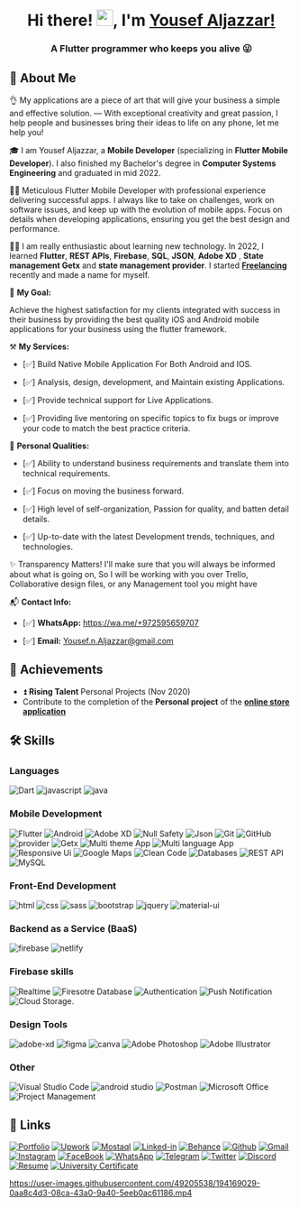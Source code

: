 <h1 align="center">Hi there! <img src="https://media.giphy.com/media/hvRJCLFzcasrR4ia7z/giphy.gif" width="29px" height="29px">, I'm <a href="https://www.linkedin.com/in/yousef-aljazzar/">Yousef Aljazzar!</a></h1>

<h3 align="center">A Flutter programmer who keeps you alive 😜</h3>



## 🚀 About Me
👌 My applications are a piece of art that will give your business a simple and effective solution. — With exceptional creativity and great passion, I help people and businesses bring their ideas to life on any phone, let me help you!

🎓 I am Yousef Aljazzar, a **Mobile Developer** (specializing in **Flutter Mobile Developer**).
I also finished my Bachelor's degree in **Computer Systems Engineering** and graduated in mid 2022.

🙋‍♂️ Meticulous Flutter Mobile Developer with professional experience delivering successful apps.
I always like to take on challenges, work on software issues, and keep up with the evolution of mobile apps.
Focus on details when developing applications, ensuring you get the best design and performance.

👨‍💻 I am really enthusiastic about learning new technology. In 2022, I learned **Flutter**, **REST APIs**, **Firebase**, **SQL**, **JSON**, **Adobe XD** , **State management Getx** and **state management provider**. I started [**Freelancing**](https://mostaql.com/u/joseph_n_j) recently and made a name for myself.

💪 **My Goal:**

Achieve the highest satisfaction for my clients integrated with success in their business by providing the best quality iOS and Android mobile applications for your business using the flutter framework.

⚒️ **My Services:**

- [✅] Build Native Mobile Application For Both Android and IOS.

- [✅] Analysis, design, development, and Maintain existing Applications.

- [✅] Provide technical support for Live Applications.

- [✅] Providing live mentoring on specific topics to fix bugs or improve your code to match the best practice criteria.


👤 **Personal Qualities:**

- [✅] Ability to understand business requirements and translate them into technical requirements.

- [✅] Focus on moving the business forward.

- [✅] High level of self-organization, Passion for quality, and batten detail details.

- [✅] Up-to-date with the latest Development trends, techniques, and technologies.


✨ Transparency Matters! I'll make sure that you will always be informed about what is going on, So I will be working with you over Trello, Collaborative design files, or any Management tool you might have

📬 **Contact Info:**

- [✅] **WhatsApp:** https://wa.me/+972595659707

- [✅] **Email:** Yousef.n.Aljazzar@gmail.com


## 🏅 Achievements

- ⏫ **Rising Talent** Personal Projects (Nov 2020)
- Contribute to the completion of the **Personal project** of the [**online store application**]()

## 🛠️ Skills

### Languages

![Dart](https://img.shields.io/badge/Dart-Language-blue?logo=dart)
![javascript](https://img.shields.io/badge/JavaScript-Language-FF7800?logo=javascript)
![java](https://img.shields.io/badge/Java-Language-FF7800?logo=CoffeeScript)


### Mobile Development
![Flutter](https://img.shields.io/badge/Flutter-Framework-green?logo=flutter)
![Android](https://img.shields.io/badge/-Android-3DDC84?style=for-the-badge&logo=Android&logoColor=white)
![Adobe XD](https://img.shields.io/badge/Adobe%20XD-FF61F6?style=for-the-badge&logo=Adobe%20XD&logoColor=white)
![Null Safety](https://img.shields.io/badge/Null%20Safety-252B2D?style=for-the-badge&logo=Null%20Safety&logoColor=white)
![Json](https://img.shields.io/badge/JSON-000000?style=for-the-badge&logo=JSON&logoColor=white)
![Git](https://img.shields.io/badge/Git-F05032?style=for-the-badge&logo=Git&logoColor=white)
![GitHub](https://img.shields.io/badge/GitHub-181717?style=for-the-badge&logo=GitHub&logoColor=white)
![provider](https://img.shields.io/badge/provider-FF7800?style=for-the-badge&logo=provider&logoColor=white)
![Getx](https://img.shields.io/badge/GETX-E6000F?style=for-the-badge&logo=GETX&logoColor=white)
![Multi theme App ](https://img.shields.io/badge/Multi%20theme%20App-0175C2?style=for-the-badge&logo=Multi%20theme%20App&logoColor=white)
![Multi language App ](https://img.shields.io/badge/Multi%20language%20App-0175C2?style=for-the-badge&logo=Microsoft%20Translator&logoColor=white)
![Responsive Ui ](https://img.shields.io/badge/Responsive%20Ui-5A0FC8?style=for-the-badge&logo=Responsive&logoColor=white)
![Google Maps ](https://img.shields.io/badge/Google%20Maps-4285F4?style=for-the-badge&logo=Google%20Maps&logoColor=white)
![Clean Code ](https://img.shields.io/badge/Clean%20Code-0078D6?style=for-the-badge&logo=Windows%20Terminal&logoColor=white)
![Databases](https://img.shields.io/badge/Databases-01B4E4?style=for-the-badge&logo=ONLYOFFICE&logoColor=white)
![REST API ](https://img.shields.io/badge/REST%20API-009688?style=for-the-badge&logo=REST%20API&logoColor=white)
![MySQL ](https://img.shields.io/badge/MySQL-4479A1?style=for-the-badge&logo=MySQL&logoColor=white)


### Front-End Development

![html](https://img.shields.io/badge/HTML5-E34F26?style=for-the-badge&logo=html5&logoColor=white)
![css](https://img.shields.io/badge/CSS3-1572B6?style=for-the-badge&logo=css3&logoColor=white)
![sass](https://img.shields.io/badge/SASS-CC6699?style=for-the-badge&logo=sass&logoColor=white)
![bootstrap](https://img.shields.io/badge/Bootstrap-563D7C?style=for-the-badge&logo=bootstrap&logoColor=white)
![jquery](https://img.shields.io/badge/jQuery-0769AD?style=for-the-badge&logo=jquery&logoColor=white)
![material-ui](https://img.shields.io/badge/Material_UI-0081CB?style=for-the-badge&logo=mui&logoColor=white)


### Backend as a Service (BaaS)

![firebase](https://img.shields.io/badge/Firebase-ffaa00?style=for-the-badge&logo=Firebase&logoColor=white)
![netlify](https://img.shields.io/badge/Netlify-00C7B7?style=for-the-badge&logo=netlify&logoColor=white)


### Firebase skills

![Realtime ](https://img.shields.io/badge/Realtime-ffaa00?style=for-the-badge&logo=Firebase&logoColor=white)
![Firesotre Database](https://img.shields.io/badge/Firesotre%20Database-ffaa00?style=for-the-badge&logo=Firebase&logoColor=white)
![Authentication](https://img.shields.io/badge/Authentication-ffaa00?style=for-the-badge&logo=Firebase&logoColor=white)
![Push Notification](https://img.shields.io/badge/Push%20Notification-ffaa00?style=for-the-badge&logo=Firebase&logoColor=white)
![Cloud Storage.](https://img.shields.io/badge/Cloud%20Storage-ffaa00?style=for-the-badge&logo=Firebase&logoColor=white)



### Design Tools

![adobe-xd](https://img.shields.io/badge/adobe_xd-470137?style=for-the-badge&logo=adobe-xd&logoColor=white)
![figma](https://img.shields.io/badge/figma-000000?style=for-the-badge&logo=figma&logoColor=white)
![canva](https://img.shields.io/badge/canva-00C4CC?style=for-the-badge&logo=canva&logoColor=white)
![Adobe Photoshop ](https://img.shields.io/badge/Adobe%20Photoshop-31A8FF?style=for-the-badge&logo=Adobe%20Photoshop&logoColor=white)
![Adobe Illustrator ](https://img.shields.io/badge/Adobe%20Illustrator-FF9A00?style=for-the-badge&logo=Adobe%20Illustrator&logoColor=white)


### Other

![Visual Studio Code ](https://img.shields.io/badge/Visual%20Studio%20Code-007ACC?style=for-the-badge&logo=Visual%20Studio%20Code&logoColor=white)
![android studio](https://img.shields.io/badge/-Android%20Studio-3DDC84?style=for-the-badge&logo=Android%20Studio&logoColor=white)
![Postman](https://img.shields.io/badge/Postman-FF6C37?style=for-the-badge&logo=Postman&logoColor=white)
![Microsoft Office ](https://img.shields.io/badge/Microsoft%20Office-D83B01?style=for-the-badge&logo=Microsoft%20Office&logoColor=white)
![Project Management ](https://img.shields.io/badge/Project%20Management-302683?style=for-the-badge&logo=Project%20Management&logoColor=white)


## 🔗 Links

[![Portfolio](https://img.shields.io/badge/Portfolio-5340ff?style=for-the-badge&logo=Google-chrome&logoColor=white)](https://eng-yousef-aljazzar.netlify.app/)
[![Upwork](https://img.shields.io/badge/Upwork-6FDA44?style=for-the-badge&logo=Upwork&logoColor=white)](https://www.upwork.com/freelancers/~01a7a477862f25736c)
[![Mostaql](https://img.shields.io/badge/Mostaql-%230058CC?style=for-the-badge&logo=Osano&logoColor=white)](https://mostaql.com/u/joseph_n_j)
[![Linked-in](https://img.shields.io/badge/Linked_In-0077B5?style=for-the-badge&logo=LinkedIn&logoColor=white)](https://www.linkedin.com/in/yousef-aljazzar/)
[![Behance](https://img.shields.io/badge/Behance-1769FF?style=for-the-badge&logo=Behance&logoColor=white)](https://www.behance.net/josephaljazzar)
[![Github](https://img.shields.io/badge/GitHub-000000?style=for-the-badge&logo=GitHub&logoColor=white)](https://github.com/yousefaljazzar99)
[![Gmail](https://img.shields.io/badge/Gmail-D14836?style=for-the-badge&logo=Gmail&logoColor=white)](mailto:Yousef.n.aljazzar@gmail.com)
[![Instagram](https://img.shields.io/badge/Instagram-E4405F?style=for-the-badge&logo=instagram&logoColor=white)](https://www.instagram.com/joseph.n.j99/)
[![FaceBook](https://img.shields.io/badge/FACEBOOK-1877F2?style=for-the-badge&logo=facebook&logoColor=white)](https://www.facebook.com/joseph.aljazzar.7)
[![WhatsApp](https://img.shields.io/badge/WHATSAPP-25D366?style=for-the-badge&logo=whatsapp&logoColor=white)](https://wa.me/972595659707)
[![Telegram](https://img.shields.io/badge/TELEGRAM-26A5E4?style=for-the-badge&logo=TELEGRAM&logoColor=white)](https://t.me/YousefAljazzar99)
[![Twitter](https://img.shields.io/badge/TWITTER-1DA1F2?style=for-the-badge&logo=twitter&logoColor=white)](https://twitter.com/Mr_Yousef_99)
[![Discord](https://img.shields.io/discord/691415097670631474?logo=discord&style=social)](https://discord.com/invite/GBF5D4QN)
[![Resume](https://img.shields.io/badge/RESUME-8CA1AF?style=for-the-badge&logo=Read%20the%20Docs&logoColor=white)](https://d1fdloi71mui9q.cloudfront.net/a4mQBz7ShehhAwbbGgHf_Resume_Flutter_Yousef.pdf)
[![University Certificate ](https://img.shields.io/badge/University%20certificate-EC1C24?style=for-the-badge&logo=Adobe%20Acrobat%20Reader&logoColor=white)](https://drive.google.com/file/d/1ph4y4YMTwnjqUDkp-wb00g96UJ8W3fDG/view?usp=sharing)



https://user-images.githubusercontent.com/49205538/194169029-0aa8c4d3-08ca-43a0-9a40-5eeb0ac61186.mp4



